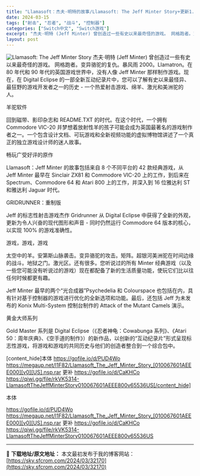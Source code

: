 ```yaml
---
title: "Llamasoft：杰夫·明特的故事/Llamasoft: The Jeff Minter Story+更新1.0.1 (v65536) Switch NSP英日文 3.7G"
date: 2024-03-15
tags: ["射击", "忍者", "战斗", "控制器"]
categories: ["Switch中文", "Switch游戏"]
excerpt: "杰夫·明特 (Jeff Minter) 曾创造过一些有史以来最奇怪的游戏。 网格跑者。变异骆驼的复仇。暴风雨 2000。Llamatron。在 80 年代和 90 年代的英国游戏世界中，没有人像 Jeff Minter 那样制作游戏。现在，在 Digital Eclipse 的一部全新互动纪录片中，&hellip;"
layout: post
---
```


<img class="aligncenter" src="https://sky.sfcrom.com/wp-content/uploads/2024/03/20240329100851-c6da8.jpeg" alt="Llamasoft: The Jeff Minter Story" />
杰夫·明特 (Jeff Minter) 曾创造过一些有史以来最奇怪的游戏。
网格跑者。变异骆驼的复仇。暴风雨 2000。Llamatron。在 80 年代和 90 年代的英国游戏世界中，没有人像 Jeff Minter 那样制作游戏。现在，在 Digital Eclipse 的一部全新互动纪录片中，您可以了解有史以来最怪异、最狂野的游戏开发者之一的历史 - 一个热爱射击游戏、绵羊、激光和美洲驼的人。

羊驼软件

回到磁带、影印杂志和 README.TXT 的时代。在这个时代，一个拥有 Commodore VIC-20 并梦想着放射性羊的孩子可能会成为英国最著名的游戏制作者之一。一个包含设计文档、可玩游戏和全新视频功能的虚拟博物馆讲述了一个真正的独立游戏设计师的迷人故事。

畅玩广受好评的原作

Llamasoft：Jeff Minter 的故事包括来自 8 个不同平台的 42 款经典游戏，从 Jeff Minter 最早在 Sinclair ZX81 和 Commodore VIC-20 上的工作，到后来在 Spectrum、Commodore 64 和 Atari 800 上的工作，并深入到 16 位雅达利 ST 和雅达利 Jaguar 时代。

GRIDRUNNER：重制版

Jeff 的标志性射击游戏杰作 Gridrunner 从 Digital Eclipse 中获得了全新的外观，更新为令人兴奋的现代图形和声音 - 同时仍然运行 Commodore 64 版本的核心，以实现 100% 的游戏准确性。

游戏，游戏，游戏

太空中的羊。安第斯山脉袭击。变异骆驼的攻击。矩阵。超银河美洲驼在时间边缘的战斗。地狱之门。激光区。还有很多。您听说过的所有 Minter 经典游戏（以及一些您可能没有听说过的游戏）现在都配备了新的生活质量功能，使玩它们比以往任何时候都更有趣。

Jeff Minter 最早的两个“光合成器”Psychedelia 和 Colourspace 也包括在内，具有针对基于控制器的游戏进行优化的全新选项和功能。最后，还包括 Jeff 为未发布的 Konix Multi-System 控制台制作的 Attack of the Mutant Camels 演示。

黄金大师系列

Gold Master 系列是 Digital Eclipse（《忍者神龟：Cowabunga 系列》、《Atari 50：周年庆典》、《空手道的制作》）的新作品，以创新的“互动纪录片”形式呈现标志性游戏，将游戏和游戏的共同历史与他们的创造者整合到一个综合包中。

[content_hide]本体
https://gofile.io/d/PUD4Wo
https://megaup.net/l1F82/Llamasoft_The_Jeff_Minter_Story_[010067601AEEE000][v0][US].nsp.rar
更补
https://gofile.io/d/CaKHCo
https://qiwi.gg/file/rkVK5314-LlamasoftTheJeffMinterStory010067601AEEE800v65536US[/content_hide]

<!--wechatfans start-->本体
https://gofile.io/d/PUD4Wo
https://megaup.net/l1F82/Llamasoft_The_Jeff_Minter_Story_[010067601AEEE000][v0][US].nsp.rar
更补
https://gofile.io/d/CaKHCo
https://qiwi.gg/file/rkVK5314-LlamasoftTheJeffMinterStory010067601AEEE800v65536US<!--wechatfans end-->

---
📖 **下载地址/原文地址：** 本文最初发布于我的博客网站：[https://sky.sfcrom.com/2024/03/32170](https://sky.sfcrom.com/2024/03/32170)
